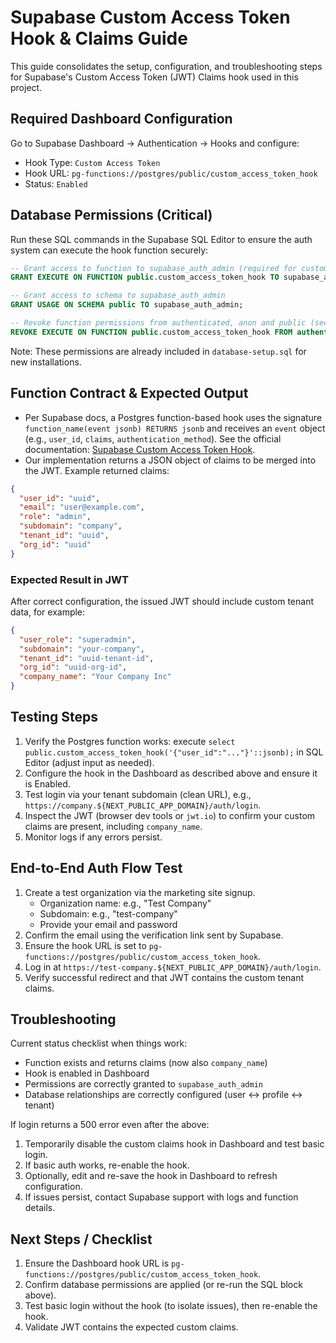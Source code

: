 # Supabase Custom Access Token Hook & Claims Guide

This guide consolidates the setup, configuration, and troubleshooting steps for Supabase's Custom Access Token (JWT) Claims hook used in this project.

## Required Dashboard Configuration

Go to Supabase Dashboard → Authentication → Hooks and configure:

- Hook Type: `Custom Access Token`
- Hook URL: `pg-functions://postgres/public/custom_access_token_hook`
- Status: `Enabled`

## Database Permissions (Critical)

Run these SQL commands in the Supabase SQL Editor to ensure the auth system can execute the hook function securely:

```sql
-- Grant access to function to supabase_auth_admin (required for custom claims hook)
GRANT EXECUTE ON FUNCTION public.custom_access_token_hook TO supabase_auth_admin;

-- Grant access to schema to supabase_auth_admin
GRANT USAGE ON SCHEMA public TO supabase_auth_admin;

-- Revoke function permissions from authenticated, anon and public (security)
REVOKE EXECUTE ON FUNCTION public.custom_access_token_hook FROM authenticated, anon, public;
```

Note: These permissions are already included in `database-setup.sql` for new installations.

## Function Contract & Expected Output

- Per Supabase docs, a Postgres function-based hook uses the signature `function_name(event jsonb) RETURNS jsonb` and receives an `event` object (e.g., `user_id`, `claims`, `authentication_method`). See the official documentation: [Supabase Custom Access Token Hook](https://supabase.com/docs/guides/auth/auth-hooks/custom-access-token-hook).
- Our implementation returns a JSON object of claims to be merged into the JWT. Example returned claims:

```json
{
  "user_id": "uuid",
  "email": "user@example.com",
  "role": "admin",
  "subdomain": "company",
  "tenant_id": "uuid",
  "org_id": "uuid"
}
```

### Expected Result in JWT

After correct configuration, the issued JWT should include custom tenant data, for example:

```json
{
  "user_role": "superadmin",
  "subdomain": "your-company",
  "tenant_id": "uuid-tenant-id",
  "org_id": "uuid-org-id",
  "company_name": "Your Company Inc"
}
```

## Testing Steps

1. Verify the Postgres function works: execute `select public.custom_access_token_hook('{"user_id":"..."}'::jsonb);` in SQL Editor (adjust input as needed).
2. Configure the hook in the Dashboard as described above and ensure it is Enabled.
3. Test login via your tenant subdomain (clean URL), e.g., `https://company.${NEXT_PUBLIC_APP_DOMAIN}/auth/login`.
4. Inspect the JWT (browser dev tools or `jwt.io`) to confirm your custom claims are present, including `company_name`.
5. Monitor logs if any errors persist.

## End-to-End Auth Flow Test

1. Create a test organization via the marketing site signup.
   - Organization name: e.g., "Test Company"
   - Subdomain: e.g., "test-company"
   - Provide your email and password
2. Confirm the email using the verification link sent by Supabase.
3. Ensure the hook URL is set to `pg-functions://postgres/public/custom_access_token_hook`.
4. Log in at `https://test-company.${NEXT_PUBLIC_APP_DOMAIN}/auth/login`.
5. Verify successful redirect and that JWT contains the custom tenant claims.

## Troubleshooting

Current status checklist when things work:

- Function exists and returns claims (now also `company_name`)
- Hook is enabled in Dashboard
- Permissions are correctly granted to `supabase_auth_admin`
- Database relationships are correctly configured (user ↔ profile ↔ tenant)

If login returns a 500 error even after the above:

1. Temporarily disable the custom claims hook in Dashboard and test basic login.
2. If basic auth works, re-enable the hook.
3. Optionally, edit and re-save the hook in Dashboard to refresh configuration.
4. If issues persist, contact Supabase support with logs and function details.

## Next Steps / Checklist

1. Ensure the Dashboard hook URL is `pg-functions://postgres/public/custom_access_token_hook`.
2. Confirm database permissions are applied (or re-run the SQL block above).
3. Test basic login without the hook (to isolate issues), then re-enable the hook.
4. Validate JWT contains the expected custom claims.
